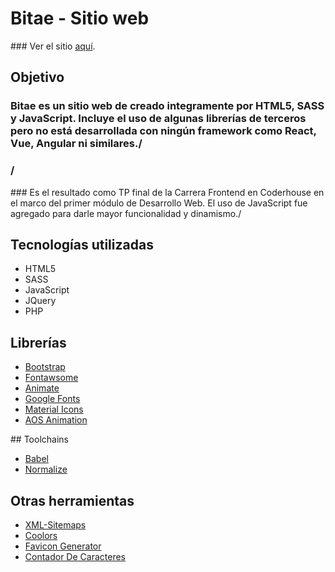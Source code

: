# Bitae - Sitio web

### Ver el sitio [aquí](https://bitae-master-bitae.vercel.app/).

## Objetivo

### Bitae es un sitio web de creado integramente por HTML5, SASS y JavaScript. Incluye el uso de algunas librerías de terceros pero no está desarrollada con ningún framework como React, Vue, Angular ni similares./

### /

### Es el resultado como TP final de la Carrera Frontend en Coderhouse en el marco del primer módulo de Desarrollo Web. El uso de JavaScript fue agregado para darle mayor funcionalidad y dinamismo./

## Tecnologías utilizadas

- HTML5
- SASS
- JavaScript
- JQuery
- PHP

## Librerías

- [Bootstrap](https://getbootstrap.com/docs/5.0/getting-started/introduction)
- [Fontawsome](https://fontawesome.com/v5.15/icons?d=gallery&p=2)
- [Animate](https://animate.style/)
- [Google Fonts](https://fonts.google.com/)
- [Material Icons](https://fonts.google.com/icons?icon.query=reset)
- [AOS Animation](https://bitae-master-bitae.vercel.app/)

## Toolchains

- [Babel](https://babeljs.io/docs/en/)
- [Normalize](https://necolas.github.io/normalize.css/)

## Otras herramientas

- [XML-Sitemaps](https://www.xml-sitemaps.com/details-bitae-master-bitae.vercel.app-3d92a79b4.html)
- [Coolors](https://coolors.co/)
- [Favicon Generator](https://realfavicongenerator.net/)
- [Contador De Caracteres](http://www.contadordecaracteres.com/)

